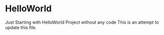 # HelloWorld
Just Starting with HelloWorld Project without any code
This is an attempt to update this file.
